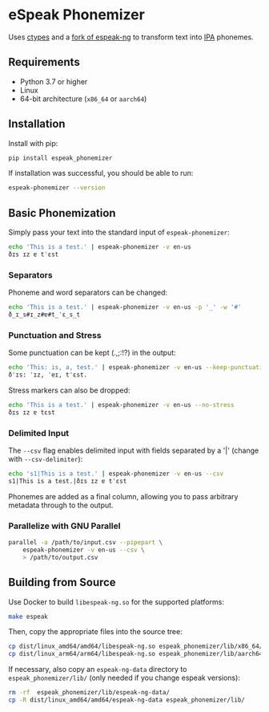 # eSpeak Phonemizer

Uses [ctypes](https://docs.python.org/3/library/ctypes.html) and a [fork of espeak-ng](https://github.com/rhasspy/espeak-ng) to transform text into [IPA](https://en.wikipedia.org/wiki/International_Phonetic_Alphabet) phonemes.

## Requirements

* Python 3.7 or higher
* Linux
* 64-bit architecture (`x86_64` or `aarch64`)


## Installation

Install with pip:

```sh
pip install espeak_phonemizer
```

If installation was successful, you should be able to run:

```sh
espeak-phonemizer --version
```

## Basic Phonemization

Simply pass your text into the standard input of `espeak-phonemizer`:

```sh
echo 'This is a test.' | espeak-phonemizer -v en-us
ðɪs ɪz ɐ tˈɛst
```

### Separators

Phoneme and word separators can be changed:

```sh
echo 'This is a test.' | espeak-phonemizer -v en-us -p '_' -w '#'
ð_ɪ_s#ɪ_z#ɐ#t_ˈɛ_s_t
```

### Punctuation and Stress

Some punctuation can be kept (.,;:!?) in the output:

```sh
echo 'This: is, a, test.' | espeak-phonemizer -v en-us --keep-punctuation
ðˈɪs: ˈɪz, ˈeɪ, tˈɛst.
```

Stress markers can also be dropped:

```sh
echo 'This is a test.' | espeak-phonemizer -v en-us --no-stress
ðɪs ɪz ɐ tɛst
```

### Delimited Input

The `--csv` flag enables delimited input with fields separated by a '|' (change with `--csv-delimiter`):

```sh
echo 's1|This is a test.' | espeak-phonemizer -v en-us --csv
s1|This is a test.|ðɪs ɪz ɐ tˈɛst
```

Phonemes are added as a final column, allowing you to pass arbitrary metadata through to the output.

### Parallelize with GNU Parallel

```sh
parallel -a /path/to/input.csv --pipepart \
    espeak-phonemizer -v en-us --csv \
    > /path/to/output.csv
```


## Building from Source

Use Docker to build `libespeak-ng.so` for the supported platforms:

``` sh
make espeak
```

Then, copy the appropriate files into the source tree:

``` sh
cp dist/linux_amd64/amd64/libespeak-ng.so espeak_phonemizer/lib/x86_64/
cp dist/linux_arm64/arm64/libespeak-ng.so espeak_phonemizer/lib/aarch64/
```

If necessary, also copy an `espeak-ng-data` directory to `espeak_phonemizer/lib/` (only needed if you change espeak versions):

``` sh
rm -rf  espeak_phonemizer/lib/espeak-ng-data/
cp -R dist/linux_amd64/amd64/espeak-ng-data espeak_phonemizer/lib/
```
